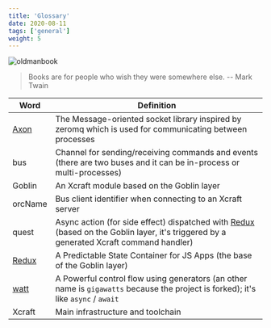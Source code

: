 ```yaml
---
title: 'Glossary'
date: 2020-08-11
tags: ['general']
weight: 5
---
```


![oldmanbook](/img/oldmanbook.svg?width=200px)

> Books are for people who wish they were somewhere else. -- Mark Twain

| Word       | Definition                                                                                                                                  |
| ---------- | ------------------------------------------------------------------------------------------------------------------------------------------- |
| [Axon][1]  | The Message-oriented socket library inspired by zeromq which is used for communicating between processes                                    |
| bus        | Channel for sending/receiving commands and events (there are two buses and it can be in-process or multi-processes)                         |
| Goblin     | An Xcraft module based on the Goblin layer                                                                                                  |
| orcName    | Bus client identifier when connecting to an Xcraft server                                                                                   |
| quest      | Async action (for side effect) dispatched with [Redux][2] (based on the Goblin layer, it's triggered by a generated Xcraft command handler) |
| [Redux][2] | A Predictable State Container for JS Apps (the base of the Goblin layer)                                                                    |
| [watt][3]  | A Powerful control flow using generators (an other name is `gigawatts` because the project is forked); it's like `async` / `await`          |
| Xcraft     | Main infrastructure and toolchain                                                                                                           |

[1]: https://github.com/Xcraft-Inc/axon
[2]: https://redux.js.org/
[3]: https://github.com/Xcraft-Inc/gigawatts
